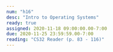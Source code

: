 ```yaml
---
num: "h16"
desc: "Intro to Operating Systems"
ready: true
assigned: 2020-11-18 09:00:00.00-7:00
due: 2020-11-25 23:59:59.00-7:00
reading: "CS32 Reader (p. 83 - 116)"
---
```

